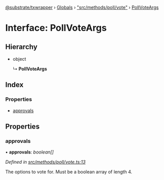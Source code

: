 [@substrate/txwrapper](../README.md) › [Globals](../globals.md) › ["src/methods/poll/vote"](../modules/_src_methods_poll_vote_.md) › [PollVoteArgs](_src_methods_poll_vote_.pollvoteargs.md)

# Interface: PollVoteArgs

## Hierarchy

* object

  ↳ **PollVoteArgs**

## Index

### Properties

* [approvals](_src_methods_poll_vote_.pollvoteargs.md#approvals)

## Properties

###  approvals

• **approvals**: *boolean[]*

*Defined in [src/methods/poll/vote.ts:13](https://github.com/paritytech/txwrapper/blob/682850e/src/methods/poll/vote.ts#L13)*

The options to vote for. Must be a boolean array of length 4.
